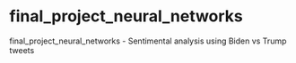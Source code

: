 # final_project_neural_networks
final_project_neural_networks - Sentimental analysis using Biden vs Trump tweets

